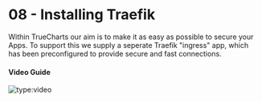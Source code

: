 # 08 - Installing Traefik

Within TrueCharts our aim is to make it as easy as possible to secure your Apps. To support this we supply a seperate Traefik "ingress" app, which has been preconfigured to provide secure and fast connections.

#### Video Guide

![type:video](https://www.youtube.com/embed/NMpUjbGNLUo)
